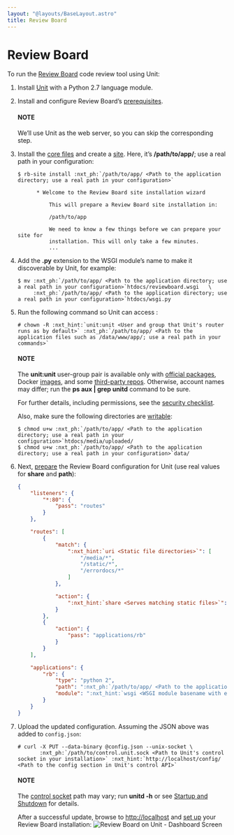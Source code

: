 ```yaml
---
layout: "@layouts/BaseLayout.astro"
title: Review Board
---
```

# Review Board

To run the [Review Board](https://www.reviewboard.org) code review tool using Unit:

1. Install [Unit](../installation.md#installation-precomp-pkgs) with a Python 2.7 language module.
2. Install and configure Review Board’s [prerequisites](https://www.reviewboard.org/docs/manual/dev/admin/installation/linux/#before-you-begin).

   #### NOTE
   We’ll use Unit as the web server, so you can skip the corresponding step.
3. Install the [core files](https://www.reviewboard.org/docs/manual/dev/admin/installation/linux/#installing-review-board) and create a [site](https://www.reviewboard.org/docs/manual/dev/admin/installation/creating-sites/).
   Here, it’s **/path/to/app/**; use a real path in your configuration:
   ```console
   $ rb-site install :nxt_ph:`/path/to/app/ <Path to the application directory; use a real path in your configuration>`

         * Welcome to the Review Board site installation wizard

             This will prepare a Review Board site installation in:

             /path/to/app

             We need to know a few things before we can prepare your site for
             installation. This will only take a few minutes.
             ...
   ```
4. Add the **.py** extension to the WSGI module’s name to make it
   discoverable by Unit, for example:
   ```console
   $ mv :nxt_ph:`/path/to/app/ <Path to the application directory; use a real path in your configuration>`htdocs/reviewboard.wsgi   \
        :nxt_ph:`/path/to/app/ <Path to the application directory; use a real path in your configuration>`htdocs/wsgi.py
   ```
5. Run the following command so Unit can access :
   ```console
   # chown -R :nxt_hint:`unit:unit <User and group that Unit's router runs as by default>` :nxt_ph:`/path/to/app/ <Path to the application files such as /data/www/app/; use a real path in your commands>`
   ```

   #### NOTE
   The **unit:unit** user-group pair is available only with [official
   packages](../installation.md#installation-precomp-pkgs), Docker [images](../installation.md#installation-docker), and some [third-party repos](../installation.md#installation-community-repos).  Otherwise, account names may differ; run
   the **ps aux | grep unitd** command to be sure.

   For further details, including permissions, see the [security checklist](security.md#security-apps).

   Also, make sure the following directories are [writable](https://www.reviewboard.org/docs/manual/dev/admin/installation/creating-sites/#changing-permissions):
   ```console
   $ chmod u+w :nxt_ph:`/path/to/app/ <Path to the application directory; use a real path in your configuration>`htdocs/media/uploaded/
   $ chmod u+w :nxt_ph:`/path/to/app/ <Path to the application directory; use a real path in your configuration>`data/
   ```
6. Next, [prepare](../configuration.md#configuration-python) the Review Board configuration for Unit
   (use real values for **share** and **path**):
   ```json
   {
       "listeners": {
           "*:80": {
               "pass": "routes"
           }
       },

       "routes": [
           {
               "match": {
                   ":nxt_hint:`uri <Static file directories>`": [
                       "/media/*",
                       "/static/*",
                       "/errordocs/*"
                   ]
               },

               "action": {
                   ":nxt_hint:`share <Serves matching static files>`": ":nxt_ph:`/path/to/app/ <Path to the application directory; use a real path in your configuration>`htdocs$uri"
               }
           },
           {
               "action": {
                   "pass": "applications/rb"
               }
           }
       ],

       "applications": {
           "rb": {
               "type": "python 2",
               "path": ":nxt_ph:`/path/to/app/ <Path to the application directory; use a real path in your configuration>`htdocs/",
               "module": ":nxt_hint:`wsgi <WSGI module basename with extension omitted>`"
           }
       }
   }
   ```
7. Upload the updated configuration.  Assuming the JSON above was added to
   `config.json`:
   ```console
   # curl -X PUT --data-binary @config.json --unix-socket \
          :nxt_ph:`/path/to/control.unit.sock <Path to Unit's control socket in your installation>` :nxt_hint:`http://localhost/config/ <Path to the config section in Unit's control API>`
   ```

   #### NOTE
   The [control socket](../controlapi.md#configuration-socket) path may vary; run
   **unitd -h** or see [Startup and Shutdown](source.md#source-startup) for details.

   After a successful update, browse to [http://localhost](http://localhost) and [set up](https://www.reviewboard.org/docs/manual/dev/admin/#configuring-review-board)
   your Review Board installation:
   ![Review Board on Unit - Dashboard Screen](/reviewboard.png)
